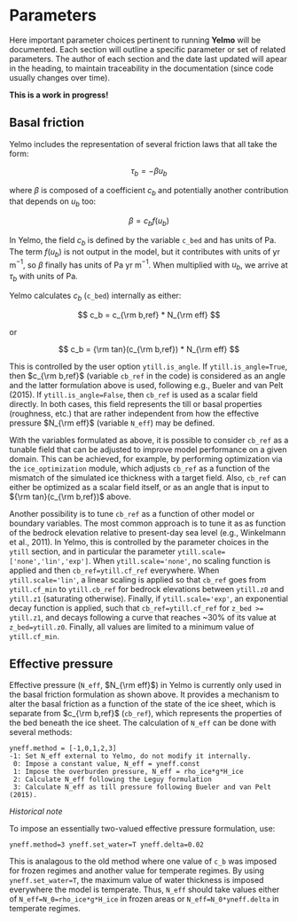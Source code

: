 
# Parameters

Here important parameter choices pertinent to running
**Yelmo** will be documented. Each section will
outline a specific parameter or set of related parameters.
The author of each section and the date last updated
will apear in the heading, to maintain traceability
in the documentation (since code usually changes over time).


**This is a work in progress!**


## Basal friction ##

Yelmo includes the representation of several friction laws that all take the form:

$$
\tau_b = -\beta u_b
$$

where $\beta$ is composed of a coefficient $c_b$ and potentially another contribution that depends on $u_b$ too:

$$
\beta = c_b f(u_b)
$$

In Yelmo, the field $c_b$ is defined by the variable `c_bed` and has units of Pa. The term $f(u_b)$ is not output in the model, but it contributes with units of yr m$^{-1}$, so $\beta$ finally has units of Pa yr m$^{-1}$. When multiplied with $u_b$, we arrive at $\tau_b$ with units of Pa. 

Yelmo calculates $c_b$ (`c_bed`) internally as either:

$$
c_b = c_{\rm b,ref} * N_{\rm eff}
$$

or 

$$
c_b = {\rm tan}(c_{\rm b,ref}) * N_{\rm eff}
$$

This is controlled by the user option `ytill.is_angle`. If `ytill.is_angle=True`, then $c_{\rm b,ref}$ (variable `cb_ref` in the code) is considered as an angle and the latter formulation above is used, following e.g., Bueler and van Pelt (2015). If `ytill.is_angle=False`, then `cb_ref` is used as a scalar field directly. In both cases, this field represents the till or basal properties (roughness, etc.) that are rather independent from how the effective pressure $N_{\rm eff}$ (variable `N_eff`) may be defined. 

With the variables formulated as above, it is possible to consider `cb_ref` as a tunable field that can be adjusted to improve model performance on a given domain. This can be achieved, for example, by performing optimization via the `ice_optimization` module, which adjusts `cb_ref` as a function of the mismatch of the simulated ice thickness with a target field. Also, `cb_ref` can either be optimized as a scalar field itself, or as an angle that is input to ${\rm tan}(c_{\rm b,ref})$ above.

Another possibility is to tune `cb_ref` as a function of other model or boundary variables. The most common approach is to tune it as as function of the bedrock elevation relative to present-day sea level (e.g., Winkelmann et al., 2011). In Yelmo, this is controlled by the parameter choices in the `ytill` section, and in particular the parameter `ytill.scale=['none','lin','exp']`. When `ytill.scale='none'`, no scaling function is applied and then `cb_ref=ytill.cf_ref` everywhere. When `ytill.scale='lin'`, a linear scaling is applied so that `cb_ref` goes from `ytill.cf_min` to `ytill.cb_ref` for bedrock elevations between `ytill.z0` and `ytill.z1` (saturating otherwise). Finally, if `ytill.scale='exp'`, an exponential decay function is applied, such that `cb_ref=ytill.cf_ref` for `z_bed >= ytill.z1`, and decays following a curve that reaches ~30% of its value at `z_bed=ytill.z0`. Finally, all values are limited to a minimum value of `ytill.cf_min`. 


## Effective pressure ##

Effective pressure (`N_eff`, $N_{\rm eff}$) in Yelmo is currently only used in the basal friction formulation as shown above. It provides a mechanism to alter the basal friction as a function of the state of the ice sheet, which is separate from $c_{\rm b,ref}$ (`cb_ref`), which represents the properties of the bed beneath the ice sheet. The calculation of `N_eff` can be done with several methods:

```
yneff.method = [-1,0,1,2,3]
-1: Set N_eff external to Yelmo, do not modify it internally.
 0: Impose a constant value, N_eff = yneff.const
 1: Impose the overburden pressure, N_eff = rho_ice*g*H_ice
 2: Calculate N_eff following the Leguy formulation
 3: Calculate N_eff as till pressure following Bueler and van Pelt (2015). 
 ```

*Historical note*

 To impose an essentially two-valued effective pressure formulation, use:
 ```
 yneff.method=3 yneff.set_water=T yneff.delta=0.02
 ```
 This is analagous to the old method where one value of `c_b` was imposed for frozen regimes and another value for temperate regimes. By using `yneff.set_water=T`, the maximum value of water thickness is imposed everywhere the model is temperate. Thus, `N_eff` should take values either of `N_eff=N_0=rho_ice*g*H_ice` in frozen areas or `N_eff=N_0*yneff.delta` in temperate regimes. 
